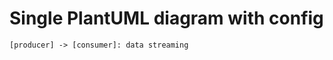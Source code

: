 # Single PlantUML diagram with config

```{ .plantuml width=60% }
[producer] -> [consumer]: data streaming
```
